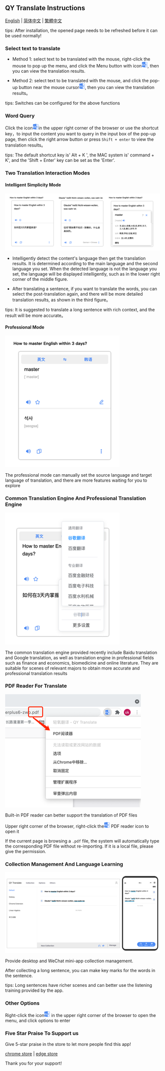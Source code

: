 ## QY Translate Instructions

[English](https://github.com/Kobshobe/qy_translate/blob/main/docs/Instructions/Instructions(English).md) | [简体中文](https://github.com/Kobshobe/qy_translate/blob/main/docs/Instructions/%E4%BD%BF%E7%94%A8%E8%AF%B4%E6%98%8E(%E7%AE%80%E4%BD%93%E4%B8%AD%E6%96%87).md) | [繁體中文](https://github.com/Kobshobe/qy_translate/blob/main/docs/Instructions/%E4%BD%BF%E7%94%A8%E8%AF%B4%E6%98%8E(%E7%B9%81%E4%BD%93%E4%B8%AD%E6%96%87).md)

tips: After installation, the opened page needs to be refreshed before it can be used normally!

### Select text to translate

* Method 1: select text to be translated with the mouse, right-click the mouse to pop up the menu, and click the Menu button with icon![icon](../images/logo.png), then you can view the translation results.

* Method 2: select text to be translated with the mouse, and click the pop-up button near the mouse cursor![icon](../images/logo.png), then you can view the translation results。

tips: Switches can be configured for the above functions

### Word Query

Click the icon![icon](../images/logo.png)in the upper right corner of the browser or use the shortcut key，to input the content you want to query in the input box of the pop-up page, then click the right arrow button or press `Shift + enter` to view the translation results。

tips: The default shortcut key is' Alt + K ', the MAC system is' command + K', and the 'Shift + Enter' key can be set as the 'Enter'.

### Two Translation Interaction Modes

#### Intelligent Simplicity Mode

![simple](../images/simple.png)

* Intelligently detect the content's language then get the translation results. It is determined according to the main language and the second language you set. When the detected language is not the language you set, the language will be displayed intelligently, such as in the lower right corner of the middle figure.

* After translating a sentence, if you want to translate the words, you can select the post-translation again, and there will be more detailed translation results, as shown in the third figure。

tips: It is suggested to translate a long sentence with rich context, and the result will be more accurate。

#### Professional Mode

![profession](../images/profession.png)

The professional mode can manually set the source language and target language of translation, and there are more features waiting for you to explore


### Common Translation Engine And Professional Translation Engine

![engine](../images/engine.png)

The common translation engine provided recently include Baidu translation and Google translation, as well as translation engine in professional fields such as finance and economics, biomedicine and online literature. They are suitable for scenes of relevant majors to obtain more accurate and professional translation results

### PDF Reader For Translate

![pdf](../images/pdf.png)

Built-in PDF reader can better support the translation of PDF files

Upper right corner of the browser, right-click the![icon](../images/logo.png) PDF reader icon to open it

If the current page is browsing a `.pdf` file, the system will automatically type the corresponding PDF file without re-importing. If it is a local file, please give the permission.

### Collection Management And Language Learning

![collection](../images/collection.png)

Provide desktop and WeChat mini-app collection management.

After collecting a long sentence, you can make key marks for the words in the sentence.

tips: Long sentences have richer scenes and can better use the listening training provided by the app.

### Other Options

Right-click the icon![icon](../images/logo.png) in the upper right corner of the browser to open the menu, and click options to enter

### Five Star Praise To Support us

Give 5-star praise in the store to let more people find this app!

[chrome store](https://chrome.google.com/webstore/detail/fjldhjdclpmehigldnbgbllchcjdgccc) | [edge store](https://microsoftedge.microsoft.com/addons/detail/%E8%BD%BB%E6%B0%A7%E7%BF%BB%E8%AF%91/gldjnohpkhoipopkgkoepimoaoekhioo) 

Thank you for your support!